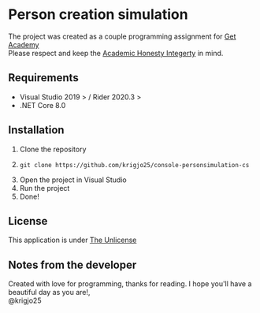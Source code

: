 # Person creation simulation

The project was created as a couple programming assignment for [Get Academy](https://getacademy.no)<br>
Please respect and keep
the [Academic Honesty Integerty](https://ctl.columbia.edu/resources-and-technology/resources/academic-integrity/) in
mind.<br>

## Requirements
- Visual Studio 2019 > / Rider 2020.3 >
- .NET Core 8.0

## Installation
1. Clone the repository
2. ```shell script
   git clone https://github.com/krigjo25/console-personsimulation-cs
   ```
3. Open the project in Visual Studio
4. Run the project
5. Done!

## License
This application is under [The Unlicense](./LICENCE)

## Notes from the developer
Created with love for programming, thanks for reading.
I hope you'll have a beautiful day as you are!,<br>
@krigjo25
